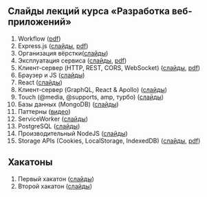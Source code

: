 ## Слайды лекций курса «Разработка веб-приложений»

1. Workflow ([pdf](https://github.com/urfu-2017/webdev-slides/files/1741040/default.pdf))
1. Express.js ([слайды](http://urfu-2017.github.io/webdev-slides/02-express/index.html), [pdf](02-express/index.pdf))
1. Организация вёрстки([слайды](http://urfu-2017.github.io/webdev-slides/03-bem/lection/index.html))
1. Эксплуатация сервиса ([слайды](http://urfu-2017.github.io/webdev-slides/04-operating/index.html), [pdf](04-operating/index.pdf))
1. Клиент-сервер (HTTP, REST, CORS, WebSocket) ([слайды](http://urfu-2017.github.io/webdev-slides/05-client-server/index.html), [pdf](05-client-server/index.pdf))
1. Браузер и JS ([слайды](http://urfu-2017.github.io/webdev-slides/06-browser-and-js/lection/index.html))
1. React ([слайды](http://urfu-2017.github.io/webdev-slides/07-react/index.html))
1. Клиент-сервер (GraphQL, React & Apollo) ([слайды](http://urfu-2017.github.io/webdev-slides/08-client-server/index.html))
1. Touch (@media, @supports, amp, турбо) ([слайды](http://urfu-2017.github.io/webdev-slides/09-touch/index.html))
1. Базы данных (MongoDB) ([слайды](http://urfu-2017.github.io/webdev-slides/10-mongodb/lection/index.html))
1. Паттерны ([видео](https://www.youtube.com/watch?v=A__0VgwlBR0))
1. ServiceWorker ([слайды](https://yadi.sk/i/P9k4yIvJ3U6Jj3))
1. PostgreSQL ([слайды](http://urfu-2017.github.io/webdev-slides/14-postgresql/lection/index.html))
1. Производительный NodeJS ([слайды](http://urfu-2017.github.io/webdev-slides/16-node-pro/index.html))
1. Storage APIs (Cookies, LocalStorage, IndexedDB) ([слайды](http://urfu-2017.github.io/webdev-slides/19-storage/index.html), [pdf](19-storage/index.pdf))

## Хакатоны

1. Первый хакатон ([слайды](http://urfu-2017.github.io/webdev-slides/hackatone-01/index.html))
1. Второй хакатон ([слайды](http://urfu-2017.github.io/webdev-slides/hackatone-02/index.html))
